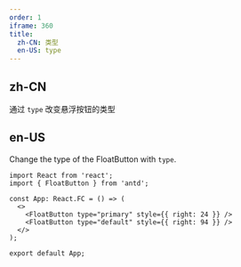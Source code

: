 ```yaml
---
order: 1
iframe: 360
title:
  zh-CN: 类型
  en-US: type
---
```


## zh-CN

通过 `type` 改变悬浮按钮的类型

## en-US

Change the type of the FloatButton with `type`.

```tsx
import React from 'react';
import { FloatButton } from 'antd';

const App: React.FC = () => (
  <>
    <FloatButton type="primary" style={{ right: 24 }} />
    <FloatButton type="default" style={{ right: 94 }} />
  </>
);

export default App;
```

